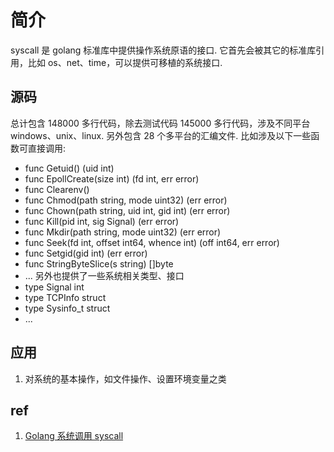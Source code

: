 # 简介
syscall 是 golang 标准库中提供操作系统原语的接口. 它首先会被其它的标准库引用，比如 os、net、time，可以提供可移植的系统接口.

## 源码
总计包含 148000 多行代码，除去测试代码 145000 多行代码，涉及不同平台 windows、unix、linux. 另外包含 28 个多平台的汇编文件.
比如涉及以下一些函数可直接调用:
+ func Getuid() (uid int)
+ func EpollCreate(size int) (fd int, err error)
+ func Clearenv()
+ func Chmod(path string, mode uint32) (err error)
+ func Chown(path string, uid int, gid int) (err error)
+ func Kill(pid int, sig Signal) (err error)
+ func Mkdir(path string, mode uint32) (err error)
+ func Seek(fd int, offset int64, whence int) (off int64, err error)
+ func Setgid(gid int) (err error)
+ func StringByteSlice(s string) []byte
+ ...
另外也提供了一些系统相关类型、接口
+ type Signal int
+ type TCPInfo struct
+ type Sysinfo_t struct
+ ...

## 应用
1. 对系统的基本操作，如文件操作、设置环境变量之类

## ref
1. [Golang 系统调用 syscall ](https://www.jianshu.com/p/3b6935e3bb50)